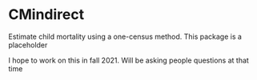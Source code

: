 # CMindirect
Estimate child mortality using a one-census method. This package is a placeholder

I hope to work on this in fall 2021. Will be asking people questions at that time
